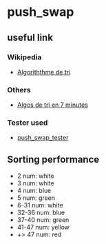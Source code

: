 # push_swap

## useful link

### Wikipedia

* [Algoriththme de tri](https://fr.wikipedia.org/wiki/Algorithme_de_tri)

### Others

* [Algos de tri en 7 minutes](https://www.jesuisundev.com/comprendre-les-algorithmes-de-tri-en-7-minutes/)

### Tester used
* [ push_swap_tester](https://github.com/lmalki-h/push_swap_tester)

## Sorting performance 
* 2 num:		white
* 3 num:		white
* 4 num:		blue
* 5 num:		green
* 6-31 num:		white
* 32-36 num:	blue
* 37-40 num:	green
* 41-47 num:	yellow
* +> 47 num:	red
